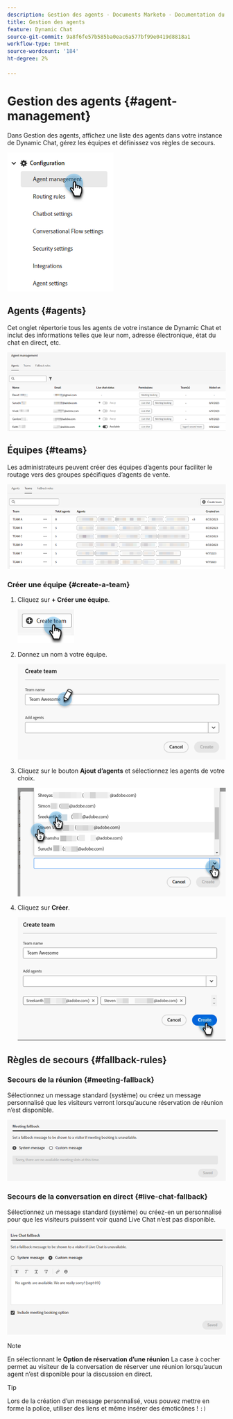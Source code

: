 ```yaml
---
description: Gestion des agents - Documents Marketo - Documentation du produit
title: Gestion des agents
feature: Dynamic Chat
source-git-commit: 9a8f6fe57b585ba0eac6a577bf99e0419d8818a1
workflow-type: tm+mt
source-wordcount: '184'
ht-degree: 2%

---
```


# Gestion des agents {#agent-management}

Dans Gestion des agents, affichez une liste des agents dans votre instance de Dynamic Chat, gérez les équipes et définissez vos règles de secours.

![](assets/agent-management-1.png)

## Agents {#agents}

Cet onglet répertorie tous les agents de votre instance de Dynamic Chat et inclut des informations telles que leur nom, adresse électronique, état du chat en direct, etc.

![](assets/agent-management-2.png)

## Équipes {#teams}

Les administrateurs peuvent créer des équipes d’agents pour faciliter le routage vers des groupes spécifiques d’agents de vente.

![](assets/agent-management-3.png)

### Créer une équipe {#create-a-team}

1. Cliquez sur **+ Créer une équipe**.

   ![](assets/agent-management-4.png)

1. Donnez un nom à votre équipe.

   ![](assets/agent-management-5.png)

1. Cliquez sur le bouton **Ajout d’agents** et sélectionnez les agents de votre choix.

   ![](assets/agent-management-6.png)

1. Cliquez sur **Créer**.

   ![](assets/agent-management-7.png)

## Règles de secours {#fallback-rules}

### Secours de la réunion {#meeting-fallback}

Sélectionnez un message standard (système) ou créez un message personnalisé que les visiteurs verront lorsqu’aucune réservation de réunion n’est disponible.

![](assets/agent-management-8.png)

### Secours de la conversation en direct {#live-chat-fallback}

Sélectionnez un message standard (système) ou créez-en un personnalisé pour que les visiteurs puissent voir quand Live Chat n’est pas disponible.

![](assets/agent-management-9.png)

>[!NOTE]
>
>En sélectionnant le **Option de réservation d’une réunion** La case à cocher permet au visiteur de la conversation de réserver une réunion lorsqu’aucun agent n’est disponible pour la discussion en direct.

>[!TIP]
>
>Lors de la création d’un message personnalisé, vous pouvez mettre en forme la police, utiliser des liens et même insérer des émoticônes ! `:)`
